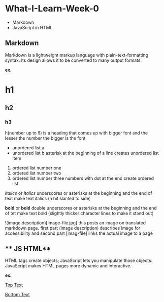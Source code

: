 # What-I-Learn-Week-0
* Markdown
* JavaScript in HTML

## **Markdown**
Markdown is a lightweight markup language with plain-text-formatting syntax. Its design allows it to be converted to many output formats.

**ex.**
# h1
## h2
### h3
h(number up to 6) is a heading that comes up with bigger font and the lesser the number the bigger is the font

* unordered list a
* unordered list b
asterisk at the beginning of a line creates unordered list item

1. ordered list number one
2. ordered list number two
3. ordered list number three
numbers with dot at the end create ordered list

_italics_
    or
*italics*
underscores or asterisks at the beginning and the end of text make text italics (a bit slanted to side)

**bold**
    or
__bold__
double underscores or asterisks at the beginning and the end of tet make text bold (slightly thicker character lines to make it stand out)

!(image description)[image-file.jpg]
this posts an image on translated markdown page. first part (image description) describes image for accessibility and second part [imag-file] links the actual image to a page

## ** JS HTML**
HTML tags create objects; JavaScript lets you manipulate those objects. JavaScript makes HTML pages more dynamic and interactive.

**ex.**
<html>
 <head>
  <script type="text/javascript">
function functionOne() { alert('You clicked the top text'); }
function functionTwo() { alert('You clicked the bottom text'); }
  </script>
 </head>
<body>
 <p><a href="#" onClick="functionOne();">Top Text</a></p>
 <p><a href="javascript:functionTwo();">Bottom Text</a></p>
 </body>
</html>
